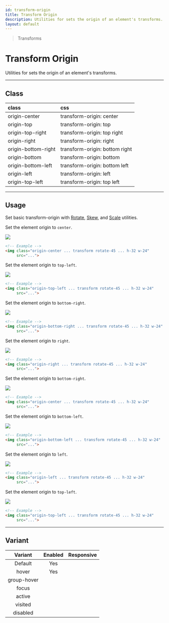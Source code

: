 ```yaml
---
id: transform-origin
title: Transform Origin
description: Utilities for sets the origin of an element's transforms.
layout: default
---
```


> Transforms

# Transform Origin

Utilities for sets the origin of an element's transforms.

---

## Class

| <span class="px-3 py-1 text-white bg-charcoal-100 rounded-full">class</span> | <span class="px-3 py-1 text-white bg-charcoal-100 rounded-full">css</span> |
|:--|:--|
| origin-center | transform-origin: center |
| origin-top | transform-origin: top |
| origin-top-right | transform-origin: top right |
| origin-right | transform-origin: right |
| origin-bottom-right | transform-origin: bottom right |
| origin-bottom | transform-origin: bottom |
| origin-bottom-left | transform-origin: bottom left |
| origin-left | transform-origin: left |
| origin-top-left | transform-origin: top left |

---

## Usage

Set basic transform-origin with [Rotate](/rotate/), [Skew](/skew/), and [Scale](/scale/) utilities.

Set the element origin to `center`.

<y class="mt-2 mb-6 mx-auto w-32">
  <y class="h-20 w-20 bg-red-300">
    <img class="h-20 w-20 origin-center transform rotate-45 rounded"
       src="https://picsum.photos/80?=1">
  </y>
</y>

```html
<!-- Example -->
<img class="origin-center ... transform rotate-45 ... h-32 w-24"
     src="...">
```

Set the element origin to `top-left`.

<y class="my-8 mx-auto w-32">
  <y class="h-20 w-20 bg-red-300">
    <img class="h-20 w-20 origin-top-left transform rotate-45 rounded"
       src="https://picsum.photos/80?=1">
  </y>
</y>

```html
<!-- Example -->
<img class="origin-top-left ... transform rotate-45 ... h-32 w-24"
     src="...">
```

Set the element origin to `bottom-right`.

<y class="my-8 mx-auto w-32">
  <y class="h-20 w-20 bg-red-300">
    <img class="h-20 w-20 origin-bottom-right transform rotate-45 rounded"
       src="https://picsum.photos/80?=1">
  </y>
</y>

```html
<!-- Example -->
<img class="origin-bottom-right ... transform rotate-45 ... h-32 w-24"
     src="...">
```

Set the element origin to `right`.

<y class="my-8 mx-auto w-32">
  <y class="h-20 w-20 bg-red-300">
    <img class="h-20 w-20 origin-right transform rotate-45 rounded"
       src="https://picsum.photos/80?=1">
  </y>
</y>

```html
<!-- Example -->
<img class="origin-right ... transform rotate-45 ... h-32 w-24"
     src="...">
```

Set the element origin to `bottom-right`.

<y class="my-8 mx-auto w-32">
  <y class="h-20 w-20 bg-red-300">
    <img class="h-20 w-20 origin-bottom-right transform rotate-45 rounded"
       src="https://picsum.photos/80?=1">
  </y>
</y>

```html
<!-- Example -->
<img class="origin-center ... transform rotate-45 ... h-32 w-24"
     src="...">
```

Set the element origin to `bottom-left`.

<y class="mt-6 mb-12 mx-auto w-32">
  <y class="h-20 w-20 bg-red-300">
    <img class="h-20 w-20 origin-bottom-left transform rotate-45 rounded"
       src="https://picsum.photos/80?=1">
  </y>
</y>

```html
<!-- Example -->
<img class="origin-bottom-left ... transform rotate-45 ... h-32 w-24"
     src="...">
```

Set the element origin to `left`.

<y class="mt-4 mb-12 mx-auto w-32">
  <y class="h-20 w-20 bg-red-300">
    <img class="h-20 w-20 origin-left transform rotate-45 rounded"
       src="https://picsum.photos/80?=1">
  </y>
</y>

```html
<!-- Example -->
<img class="origin-left ... transform rotate-45 ... h-32 w-24"
     src="...">
```

Set the element origin to `top-left`.

<y class="my-8 mx-auto w-32">
  <y class="h-20 w-20 bg-red-300">
    <img class="h-20 w-20 origin-top-left transform rotate-45 rounded"
       src="https://picsum.photos/80?=1">
  </y>
</y>

```html
<!-- Example -->
<img class="origin-top-left ... transform rotate-45 ... h-32 w-24"
     src="...">
```

---

## Variant

| <span class="font-semibold underline">Variant</span> | <span class="font-semibold underline">Enabled</span> | <span class="font-semibold underline">Responsive</span> |
|:-:|:-:|:-:|
| Default | Yes | |
| hover| Yes | |
| group-hover | | |
| focus | | |
| active | | |
| visited | | |
| disabled | | |